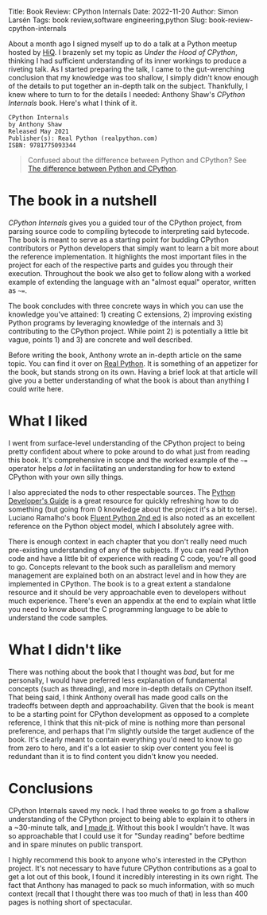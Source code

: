Title: Book Review: CPython Internals
Date: 2022-11-20
Author: Simon Larsén
Tags: book review,software engineering,python
Slug: book-review-cpython-internals

About a month ago I signed myself up to do a talk at a Python meetup hosted by
[HiQ](https://hiq.se/). I brazenly set my topic as _Under the Hood of CPython_,
thinking I had sufficient understanding of its inner workings to produce a
riveting talk. As I started preparing the talk, I came to the gut-wrenching
conclusion that my knowledge was too shallow, I simply didn't know enough of
the details to put together an in-depth talk on the subject. Thankfully, I knew
where to turn to for the details I needed: Anthony Shaw's _CPython Internals_
book. Here's what I think of it.

```
CPython Internals
by Anthony Shaw
Released May 2021
Publisher(s): Real Python (realpython.com)
ISBN: 9781775093344
```

> Confused about the difference between Python and CPython? See [The difference
> between Python and
> CPython]({filename}/blog/Programming/python/python_and_cpython.md).

# The book in a nutshell

_CPython Internals_ gives you a guided tour of the CPython project, from
parsing source code to compiling bytecode to interpreting said bytecode. The
book is meant to serve as a starting point for budding CPython contributors or
Python developers that simply want to learn a bit more about the reference
implementation. It highlights the most important files in the project for each
of the respective parts and guides you through their execution. Throughout the
book we also get to follow along with a worked example of extending the language
with an "almost equal" operator, written as `~=`.

The book concludes with three concrete ways in which you can use the knowledge
you've attained: 1) creating C extensions, 2) improving existing Python programs
by leveraging knowledge of the internals and 3) contributing to the CPython
project. While point 2) is potentially a little bit vague, points 1) and 3) are
concrete and well described.

Before writing the book, Anthony wrote an in-depth article on the same topic.
You can find it over on [Real
Python](https://realpython.com/cpython-source-code-guide/). It is something of
an appetizer for the book, but stands strong on its own. Having a brief look at
that article will give you a better understanding of what the book is about
than anything I could write here.

# What I liked
I went from surface-level understanding of the CPython project to being pretty
confident about where to poke around to do what just from reading this book.
It's comprehensive in scope and the worked example of the `~=` operator helps _a
lot_ in facilitating an understanding for how to extend CPython with your own
silly things.

I also appreciated the nods to other respectable sources. The [Python
Developer's Guide](https://devguide.python.org/) is a great resource for quickly
refreshing how to do something (but going from 0 knowledge about the project
it's a bit to terse). Luciano Ramalho's book [Fluent Python 2nd
ed](https://www.oreilly.com/library/view/fluent-python-2nd/9781492056348/) is
also noted as an excellent reference on the Python object model, which I
absolutely agree with.

There is enough context in each chapter that you don't really need much
pre-existing understanding of any of the subjects. If you can read Python code
and have a little bit of experience with reading C code, you're all good to go.
Concepts relevant to the book such as parallelism and memory management are
explained both on an abstract level and in how they are implemented in CPython.
The book is to a great extent a standalone resource and it should be very
approachable even to developers without much experience. There's even an
appendix at the end to explain what little you need to know about the C
programming language to be able to understand the code samples.

# What I didn't like
There was nothing about the book that I thought was _bad_, but for me
personally, I would have preferred less explanation of fundamental concepts
(such as threading), and more in-depth details on CPython itself. That being
said, I think Anthony overall has made good calls on the tradeoffs between depth
and approachability. Given that the book is meant to be a starting point for
CPython development as opposed to a complete reference, I think that this
nit-pick of mine is nothing more than personal preference, and perhaps that I'm
slightly outside the target audience of the book. It's clearly meant to contain
everything you'd need to know to go from zero to hero, and it's a lot easier to
skip over content you feel is redundant than it is to find content you didn't
know you needed.

# Conclusions
CPython Internals saved my neck. I had three weeks to go from a shallow
understanding of the CPython project to being able to explain it to others in a
~30-minute talk, and [I made
it](https://github.com/slarse/talks/tree/80503786d4587abdadba9913c55c7d133269f3a2/under-the-hood-of-cpython).
Without this book I wouldn't have. It was so approachable that I could use it
for "Sunday reading" before bedtime and in spare minutes on public transport.

I highly recommend this book to anyone who's interested in the CPython project.
It's not necessary to have future CPython contributions as a goal to get a lot
out of this book, I found it incredibly interesting in its own right. The fact
that Anthony has managed to pack so much information, with so much context
(recall that I thought there was too much of that) in less than 400 pages is
nothing short of spectacular.

